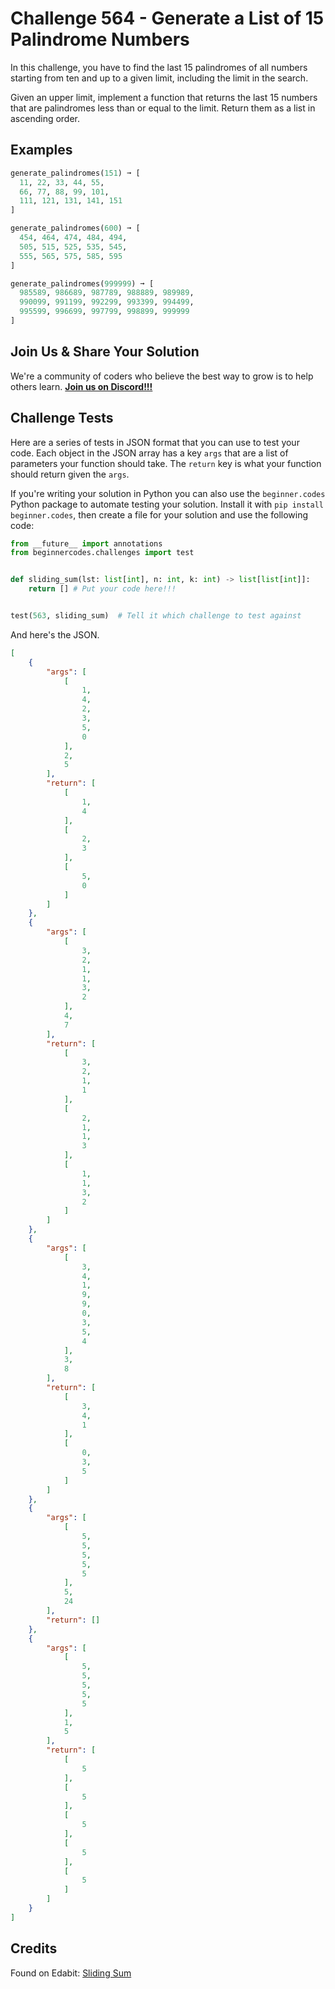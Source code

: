 # Challenge 564 - Generate a List of 15 Palindrome Numbers

In this challenge, you have to find the last 15 palindromes of all numbers starting from ten and up to a given limit, including the limit in the search.

Given an upper limit, implement a function that returns the last 15 numbers that are palindromes less than or equal to the limit. Return them as a list in ascending order.

## Examples
```python
generate_palindromes(151) ➞ [
  11, 22, 33, 44, 55,
  66, 77, 88, 99, 101,
  111, 121, 131, 141, 151
]

generate_palindromes(600) ➞ [
  454, 464, 474, 484, 494,
  505, 515, 525, 535, 545,
  555, 565, 575, 585, 595
]

generate_palindromes(999999) ➞ [
  985589, 986689, 987789, 988889, 989989,
  990099, 991199, 992299, 993399, 994499,
  995599, 996699, 997799, 998899, 999999
]
```
## Join Us & Share Your Solution

We're a community of coders who believe the best way to grow is to help others learn. **[Join us on Discord!!!](https://discord.gg/sfHykntuGy)**

## Challenge Tests

Here are a series of tests in JSON format that you can use to test your code. Each object in the JSON array has a key `args` that are a list of parameters your function should take. The `return` key is what your function should return given the `args`. 

If you're writing your solution in Python you can also use the `beginner.codes` Python package to automate testing your solution. Install it with `pip install beginner.codes`, then create a file for your solution and use the following code:
```python
from __future__ import annotations
from beginnercodes.challenges import test


def sliding_sum(lst: list[int], n: int, k: int) -> list[list[int]]:
    return [] # Put your code here!!!


test(563, sliding_sum)  # Tell it which challenge to test against
```
And here's the JSON.
```json
[
    {
        "args": [
            [
                1,
                4,
                2,
                3,
                5,
                0
            ],
            2,
            5
        ],
        "return": [
            [
                1,
                4
            ],
            [
                2,
                3
            ],
            [
                5,
                0
            ]
        ]
    },
    {
        "args": [
            [
                3,
                2,
                1,
                1,
                3,
                2
            ],
            4,
            7
        ],
        "return": [
            [
                3,
                2,
                1,
                1
            ],
            [
                2,
                1,
                1,
                3
            ],
            [
                1,
                1,
                3,
                2
            ]
        ]
    },
    {
        "args": [
            [
                3,
                4,
                1,
                9,
                9,
                0,
                3,
                5,
                4
            ],
            3,
            8
        ],
        "return": [
            [
                3,
                4,
                1
            ],
            [
                0,
                3,
                5
            ]
        ]
    },
    {
        "args": [
            [
                5,
                5,
                5,
                5,
                5
            ],
            5,
            24
        ],
        "return": []
    },
    {
        "args": [
            [
                5,
                5,
                5,
                5,
                5
            ],
            1,
            5
        ],
        "return": [
            [
                5
            ],
            [
                5
            ],
            [
                5
            ],
            [
                5
            ],
            [
                5
            ]
        ]
    }
]
```
## Credits

Found on Edabit: [Sliding Sum](https://edabit.com/challenge/PbucHZpWm6ZGEtqki)
